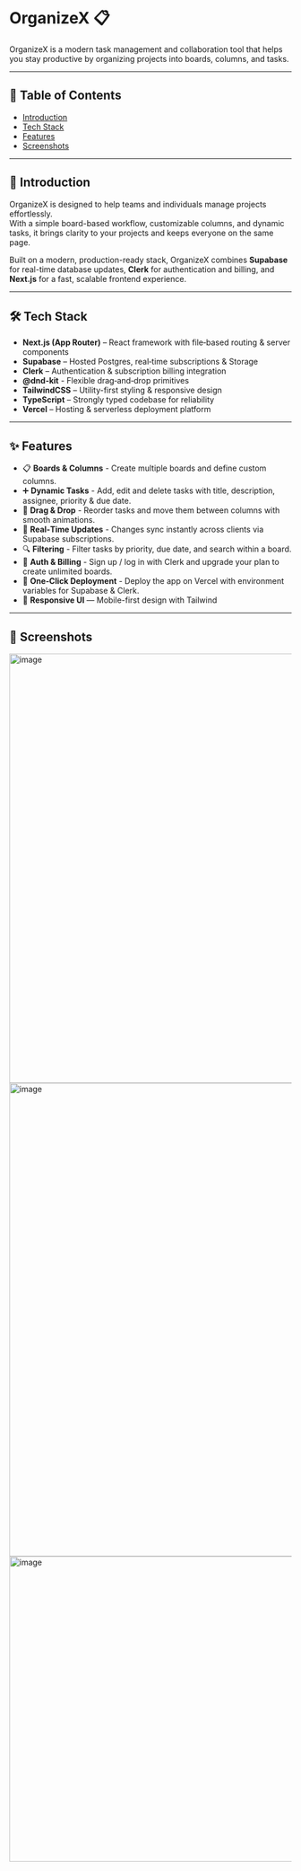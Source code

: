 # OrganizeX 📋 

OrganizeX is a modern task management and collaboration tool that helps you stay productive by organizing projects into boards, columns, and tasks.

---

## 📑 Table of Contents
- [Introduction](#introduction)
- [Tech Stack](#tech-stack)
- [Features](#features)
- [Screenshots](#screenshots)

---

## 🚀 Introduction
OrganizeX is designed to help teams and individuals manage projects effortlessly.  
With a simple board-based workflow, customizable columns, and dynamic tasks, it brings clarity to your projects and keeps everyone on the same page.  

Built on a modern, production-ready stack, OrganizeX combines **Supabase** for real-time database updates, **Clerk** for authentication and billing, and **Next.js** for a fast, scalable frontend experience.

---

## 🛠️ Tech Stack
- **Next.js (App Router)** – React framework with file‑based routing & server components
- **Supabase** – Hosted Postgres, real‑time subscriptions & Storage
- **Clerk** – Authentication & subscription billing integration
- **@dnd-kit** - Flexible drag‑and‑drop primitives
- **TailwindCSS** – Utility-first styling & responsive design  
- **TypeScript** – Strongly typed codebase for reliability  
- **Vercel** – Hosting & serverless deployment platform

---

## ✨ Features
- 📋 **Boards & Columns** - Create multiple boards and define custom columns.
- ➕ **Dynamic Tasks** - Add, edit and delete tasks with title, description, assignee, priority & due date.
- 🔄 **Drag & Drop** - Reorder tasks and move them between columns with smooth animations.
- 📡 **Real‑Time Updates** - Changes sync instantly across clients via Supabase subscriptions. 
- 🔍 **Filtering** - Filter tasks by priority, due date, and search within a board.
- 🔐 **Auth & Billing** - Sign up / log in with Clerk and upgrade your plan to create unlimited boards.
- 🚀 **One‑Click Deployment** - Deploy the app on Vercel with environment variables for Supabase & Clerk.
- 📱 **Responsive UI** — Mobile-first design with Tailwind  

---

## 📸 Screenshots

<img width="1885" height="765" alt="image" src="https://github.com/user-attachments/assets/138167c8-8c26-4c59-920f-53a92b53d43e" />
<img width="1727" height="843" alt="image" src="https://github.com/user-attachments/assets/bcd6e1f7-d908-4496-8027-234bd19a96db" />
<img width="1735" height="544" alt="image" src="https://github.com/user-attachments/assets/2728b841-27fa-4b56-a1d7-72aa95ded485" />

